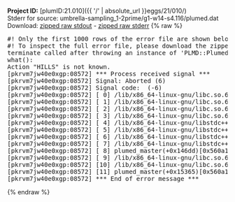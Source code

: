 **Project ID:** [plumID:21.010]({{ '/' | absolute_url }}eggs/21/010/)  
Stderr for source:  umbrella-sampling_1-2prime/g1-w14-s4.116/plumed.dat   
Download: [zipped raw stdout](plumed.dat.plumed_master.stdout.txt.zip) - [zipped raw stderr](plumed.dat.plumed_master.stderr.txt.zip) 
{% raw %}
<pre>
#! Only the first 1000 rows of the error file are shown below
#! To inspect the full error file, please download the zipped raw stderr file above
terminate called after throwing an instance of 'PLMD::Plumed::Exception'
what():
Action "HILLS" is not known.
[pkrvm7jw40e0xgp:08572] *** Process received signal ***
[pkrvm7jw40e0xgp:08572] Signal: Aborted (6)
[pkrvm7jw40e0xgp:08572] Signal code:  (-6)
[pkrvm7jw40e0xgp:08572] [ 0] /lib/x86_64-linux-gnu/libc.so.6(+0x45330)[0x7fd16ee45330]
[pkrvm7jw40e0xgp:08572] [ 1] /lib/x86_64-linux-gnu/libc.so.6(pthread_kill+0x11c)[0x7fd16ee9eb2c]
[pkrvm7jw40e0xgp:08572] [ 2] /lib/x86_64-linux-gnu/libc.so.6(gsignal+0x1e)[0x7fd16ee4527e]
[pkrvm7jw40e0xgp:08572] [ 3] /lib/x86_64-linux-gnu/libc.so.6(abort+0xdf)[0x7fd16ee288ff]
[pkrvm7jw40e0xgp:08572] [ 4] /lib/x86_64-linux-gnu/libstdc++.so.6(+0xa5ff5)[0x7fd16f2a5ff5]
[pkrvm7jw40e0xgp:08572] [ 5] /lib/x86_64-linux-gnu/libstdc++.so.6(+0xbb0da)[0x7fd16f2bb0da]
[pkrvm7jw40e0xgp:08572] [ 6] /lib/x86_64-linux-gnu/libstdc++.so.6(_ZSt10unexpectedv+0x0)[0x7fd16f2a5a55]
[pkrvm7jw40e0xgp:08572] [ 7] /lib/x86_64-linux-gnu/libstdc++.so.6(+0xa5a6f)[0x7fd16f2a5a6f]
[pkrvm7jw40e0xgp:08572] [ 8] plumed_master(+0x146dd)[0x560a15c836dd]
[pkrvm7jw40e0xgp:08572] [ 9] /lib/x86_64-linux-gnu/libc.so.6(+0x2a1ca)[0x7fd16ee2a1ca]
[pkrvm7jw40e0xgp:08572] [10] /lib/x86_64-linux-gnu/libc.so.6(__libc_start_main+0x8b)[0x7fd16ee2a28b]
[pkrvm7jw40e0xgp:08572] [11] plumed_master(+0x15365)[0x560a15c84365]
[pkrvm7jw40e0xgp:08572] *** End of error message ***
</pre>
{% endraw %}
